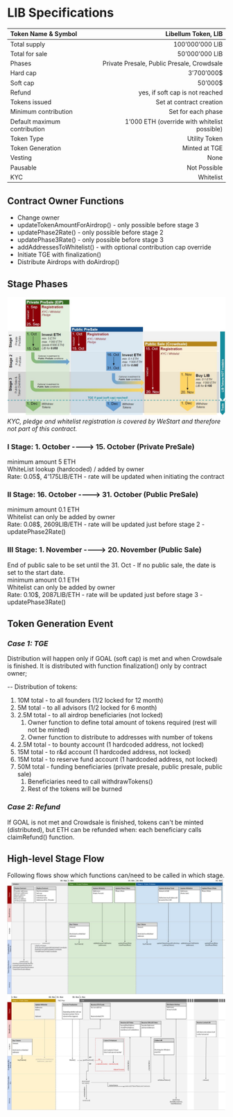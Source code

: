 # LIB Specifications
| Token Name & Symbol | Libellum Token, LIB |
| :------------- | -----:|
| Total supply | 100’000’000 LIB |
| Total for sale | 50’000’000 LIB |
| Phases | Private Presale, Public Presale, Crowdsale |
| Hard cap | 3’700’000$ |
| Soft cap | 50’000$ |
| Refund | yes, if soft cap is not reached |
| Tokens issued | Set at contract creation |
| Minimum contribution | Set for each phase |
| Default maximum contribution | 1’000 ETH (override with whitelist possible)|
| Token Type | Utility Token |
| Token Generation | Minted at TGE |
| Vesting | None |
| Pausable | Not Possible |
| KYC | Whitelist |

## Contract Owner Functions
* Change owner
* updateTokenAmountForAirdrop() - only possible before stage 3 
* updatePhase2Rate() - only possible before stage 2
* updatePhase3Rate() - only possible before stage 3
* addAddressesToWhitelist() - with optional contribution cap override
* Initiate TGE with finalization()
* Distribute Airdrops with doAirdrop()


## Stage Phases
![LIB Stages Timeline](../specs/LIBTokenStagesTimeline.jpg?raw=true)  
*KYC, pledge and whitelist registration is covered by WeStart and therefore not part of this contract.*  

### I Stage: 1. October ----> 15. October (Private PreSale)
minimum amount 5 ETH  
WhiteList lookup (hardcoded) / added by owner  
Rate: 0.05$, 4'175LIB/ETH - rate will be updated when initiating the contract  

### II Stage: 16. October ----> 31. October (Public PreSale)
minimum amount 0.1 ETH  
Whitelist can only be added by owner  
Rate: 0.08$, 2609LIB/ETH - rate will be updated just before stage 2 - updatePhase2Rate()

### III Stage: 1. November ----> 20. November (Public Sale)
End of public sale to be set until the 31. Oct - If no public sale, the date is set to the start date.  
minimum amount 0.1 ETH  
Whitelist can only be added by owner  
Rate: 0.10$, 2087LIB/ETH - rate will be updated just before stage 3 - updatePhase3Rate()

## Token Generation Event
### *Case 1: TGE*
Distribution will happen only if GOAL (soft cap) is met and when Crowdsale is finished. It is distributed with function finalization() only by contract owner;  

-- Distribution of tokens:
1. 10M total - to all founders (1/2 locked for 12 month)
2. 5M total - to all advisors (1/2 locked for 6 month)
3. 2.5M total - to all airdrop beneficiaries (not locked)
   1. Owner function to define total amount of tokens required (rest will not be minted)
   1. Owner function to distribute to addresses with number of tokens
4. 2.5M total - to bounty account (1 hardcoded address, not locked)
5. 15M total - to r&d account (1 hardcoded address, not locked)
6. 15M total - to reserve fund account (1 hardcoded address, not locked)
1. 50M total - funding beneficiaries (private presale, public presale, public sale)
   1. Beneficiaries need to call withdrawTokens()
   1. Rest of the tokens will be burned

### *Case 2: Refund*
If GOAL is not met and Crowdsale is finished, tokens can't be minted (distributed), but ETH can be refunded when:
each beneficiary calls claimRefund() function.

## High-level Stage Flow
Following flows show which functions can/need to be called in which stage.  
![LIB Stages Flow 1](../specs/LIBStageFlow[Initiation-Stage1-Stage2].jpg?raw=true)  
![LIB Stages Flow 2](../specs/LIBStageFlow[Stage3-TGE].jpg?raw=true)  

